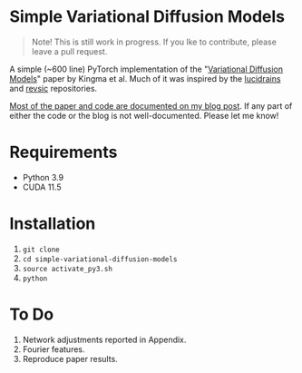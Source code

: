 # Simple Variational Diffusion Models

> Note! This is still work in progress. If you lke to contribute, please leave a pull request.

A simple (~600 line) PyTorch implementation of the "[Variational Diffusion Models](https://arxiv.org/abs/2107.00630)" paper by Kingma et al.
Much of it was inspired by the [lucidrains](https://github.com/lucidrains/denoising-diffusion-pytorch) and [revsic](https://github.com/revsic/jax-variational-diffwave) repositories.

[Most of the paper and code are documented on my blog post](https://davidruhe.github.io/notes/Variational-Diffusion-Models). If any part of either the code or the blog is not well-documented. Please let me know!

# Requirements
- Python 3.9
- CUDA 11.5

# Installation
1. `git clone `
2. `cd simple-variational-diffusion-models`
3. `source activate_py3.sh`
4. `python`

# To Do
1. Network adjustments reported in Appendix.
2. Fourier features.
3. Reproduce paper results.